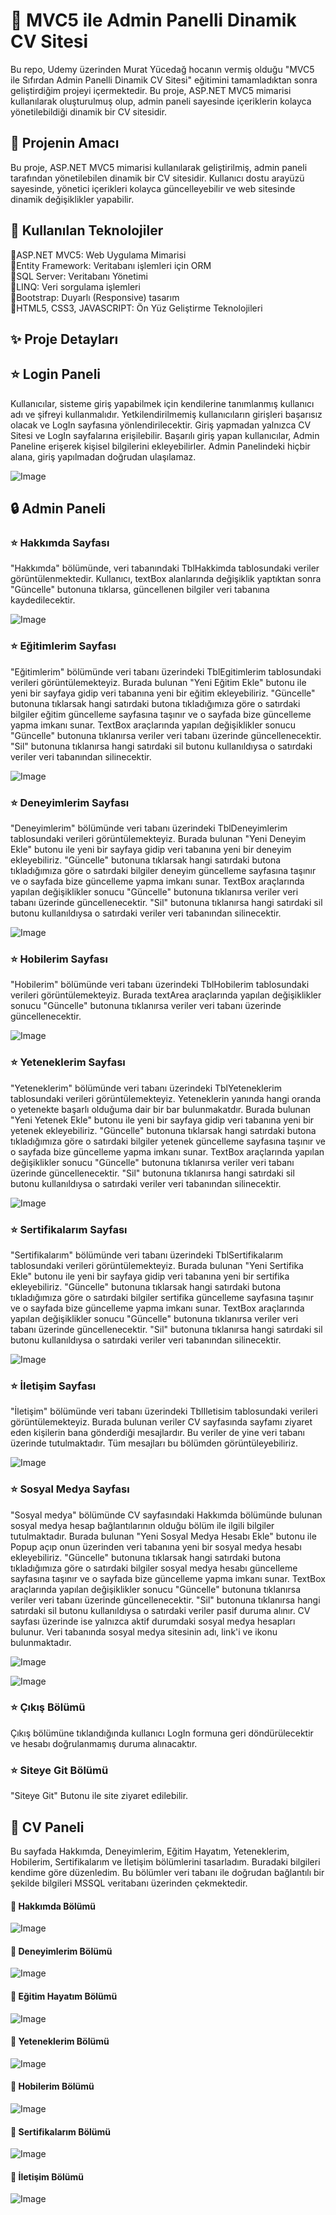 # 🎀 MVC5 ile Admin Panelli Dinamik CV Sitesi
Bu repo, Udemy üzerinden Murat Yücedağ hocanın vermiş olduğu "MVC5 ile Sıfırdan Admin Panelli Dinamik CV Sitesi" eğitimini tamamladıktan sonra geliştirdiğim projeyi içermektedir. Bu proje, ASP.NET MVC5 mimarisi kullanılarak oluşturulmuş olup, admin paneli sayesinde içeriklerin kolayca yönetilebildiği dinamik bir CV sitesidir.
## 💎 Projenin Amacı
Bu proje, ASP.NET MVC5 mimarisi kullanılarak geliştirilmiş, admin paneli tarafından yönetilebilen dinamik bir CV sitesidir. Kullanıcı dostu arayüzü sayesinde, yönetici içerikleri kolayca güncelleyebilir ve web sitesinde dinamik değişiklikler yapabilir.
## 🚀 Kullanılan Teknolojiler
🔹ASP.NET MVC5: Web Uygulama Mimarisi </br>
🔹Entity Framework: Veritabanı işlemleri için ORM </br>
🔹SQL Server: Veritabanı Yönetimi </br>
🔹LINQ: Veri sorgulama işlemleri </br>
🔹Bootstrap: Duyarlı (Responsive) tasarım </br>
🔹HTML5, CSS3, JAVASCRIPT: Ön Yüz Geliştirme Teknolojileri </br>
## ✨ Proje Detayları
## ⭐️ Login Paneli
Kullanıcılar, sisteme giriş yapabilmek için kendilerine tanımlanmış kullanıcı adı ve şifreyi kullanmalıdır. Yetkilendirilmemiş kullanıcıların girişleri başarısız olacak ve LogIn sayfasına yönlendirilecektir. Giriş yapmadan yalnızca CV Sitesi ve LogIn sayfalarına erişilebilir. Başarılı giriş yapan kullanıcılar, Admin Paneline erişerek kişisel bilgilerini ekleyebilirler. Admin Panelindeki hiçbir alana, giriş yapılmadan doğrudan ulaşılamaz.

![Image](https://github.com/user-attachments/assets/78caac02-abf5-49ae-915c-fa46d645e6be)

## 🔒 Admin Paneli
### ⭐️ Hakkımda Sayfası
"Hakkımda" bölümünde, veri tabanındaki TblHakkimda tablosundaki veriler görüntülenmektedir. Kullanıcı, textBox alanlarında değişiklik yaptıktan sonra "Güncelle" butonuna tıklarsa, güncellenen bilgiler veri tabanına kaydedilecektir.

![Image](https://github.com/user-attachments/assets/168aafa7-ae99-40f0-84e4-1c297e28e48d)

### ⭐️ Eğitimlerim Sayfası
"Eğitimlerim" bölümünde veri tabanı üzerindeki TblEgitimlerim tablosundaki verileri görüntülemekteyiz. Burada bulunan "Yeni Eğitim Ekle" butonu ile yeni bir sayfaya gidip veri tabanına yeni bir eğitim ekleyebiliriz. "Güncelle" butonuna tıklarsak hangi satırdaki butona tıkladığımıza göre o satırdaki bilgiler eğitim güncelleme sayfasına taşınır ve o sayfada bize güncelleme yapma imkanı sunar. TextBox araçlarında yapılan değişiklikler sonucu "Güncelle" butonuna tıklanırsa veriler veri tabanı üzerinde güncellenecektir. "Sil" butonuna tıklanırsa hangi satırdaki sil butonu kullanıldıysa o satırdaki veriler veri tabanından silinecektir.

![Image](https://github.com/user-attachments/assets/49321db1-b439-43a0-96bb-d5091723fa87)

### ⭐️ Deneyimlerim Sayfası
"Deneyimlerim" bölümünde veri tabanı üzerindeki TblDeneyimlerim tablosundaki verileri görüntülemekteyiz. Burada bulunan "Yeni Deneyim Ekle" butonu ile yeni bir sayfaya gidip veri tabanına yeni bir deneyim ekleyebiliriz. "Güncelle" butonuna tıklarsak hangi satırdaki butona tıkladığımıza göre o satırdaki bilgiler deneyim güncelleme sayfasına taşınır ve o sayfada bize güncelleme yapma imkanı sunar. TextBox araçlarında yapılan değişiklikler sonucu "Güncelle" butonuna tıklanırsa veriler veri tabanı üzerinde güncellenecektir. "Sil" butonuna tıklanırsa hangi satırdaki sil butonu kullanıldıysa o satırdaki veriler veri tabanından silinecektir.

![Image](https://github.com/user-attachments/assets/b7342a2f-029c-4749-98ea-b0666f0deb7e)

### ⭐️ Hobilerim Sayfası
"Hobilerim" bölümünde veri tabanı üzerindeki TblHobilerim tablosundaki verileri görüntülemekteyiz. Burada textArea araçlarında yapılan değişiklikler sonucu "Güncelle" butonuna tıklanırsa veriler veri tabanı üzerinde güncellenecektir.

![Image](https://github.com/user-attachments/assets/cc018511-2cdc-47a9-956f-46f5d07cb08d)

### ⭐️ Yeteneklerim Sayfası
"Yeteneklerim" bölümünde veri tabanı üzerindeki TblYeteneklerim tablosundaki verileri görüntülemekteyiz. Yeteneklerin yanında hangi oranda o yetenekte başarlı olduğuma dair bir bar bulunmakatdır. Burada bulunan "Yeni Yetenek Ekle" butonu ile yeni bir sayfaya gidip veri tabanına yeni bir yetenek ekleyebiliriz. "Güncelle" butonuna tıklarsak hangi satırdaki butona tıkladığımıza göre o satırdaki bilgiler yetenek güncelleme sayfasına taşınır ve o sayfada bize güncelleme yapma imkanı sunar. TextBox araçlarında yapılan değişiklikler sonucu "Güncelle" butonuna tıklanırsa veriler veri tabanı üzerinde güncellenecektir. "Sil" butonuna tıklanırsa hangi satırdaki sil butonu kullanıldıysa o satırdaki veriler veri tabanından silinecektir.

![Image](https://github.com/user-attachments/assets/e2ace0ed-171f-4c7d-b1cb-902e87440252)

### ⭐️ Sertifikalarım Sayfası
"Sertifikalarım" bölümünde veri tabanı üzerindeki TblSertifikalarım tablosundaki verileri görüntülemekteyiz. Burada bulunan "Yeni Sertifika Ekle" butonu ile yeni bir sayfaya gidip veri tabanına yeni bir sertifika ekleyebiliriz. "Güncelle" butonuna tıklarsak hangi satırdaki butona tıkladığımıza göre o satırdaki bilgiler sertifika güncelleme sayfasına taşınır ve o sayfada bize güncelleme yapma imkanı sunar. TextBox araçlarında yapılan değişiklikler sonucu "Güncelle" butonuna tıklanırsa veriler veri tabanı üzerinde güncellenecektir. "Sil" butonuna tıklanırsa hangi satırdaki sil butonu kullanıldıysa o satırdaki veriler veri tabanından silinecektir.

![Image](https://github.com/user-attachments/assets/4baae756-386f-4e6c-98db-da3c32c03ea1)

### ⭐️ İletişim Sayfası
"İletişim" bölümünde veri tabanı üzerindeki TblIletisim tablosundaki verileri görüntülemekteyiz. Burada bulunan veriler CV sayfasında sayfamı ziyaret eden kişilerin bana gönderdiği mesajlardır. Bu veriler de yine veri tabanı üzerinde tutulmaktadır. Tüm mesajları bu bölümden görüntüleyebiliriz.

![Image](https://github.com/user-attachments/assets/35ae3d07-0c0a-47b1-83c8-224b4e5c7bf9)

### ⭐️ Sosyal Medya Sayfası
"Sosyal medya" bölümünde CV sayfasındaki Hakkımda bölümünde bulunan sosyal medya hesap bağlantılarının olduğu bölüm ile ilgili bilgiler tutulmaktadır. Burada bulunan "Yeni Sosyal Medya Hesabı Ekle" butonu ile Popup açıp onun üzerinden veri tabanına yeni bir sosyal medya hesabı ekleyebiliriz. "Güncelle" butonuna tıklarsak hangi satırdaki butona tıkladığımıza göre o satırdaki bilgiler sosyal medya hesabı güncelleme sayfasına taşınır ve o sayfada bize güncelleme yapma imkanı sunar. TextBox araçlarında yapılan değişiklikler sonucu "Güncelle" butonuna tıklanırsa veriler veri tabanı üzerinde güncellenecektir. "Sil" butonuna tıklanırsa hangi satırdaki sil butonu kullanıldıysa o satırdaki veriler pasif duruma alınır. CV sayfası üzerinde ise yalnızca aktif durumdaki sosyal medya hesapları bulunur. Veri tabanında sosyal medya sitesinin adı, link'i ve ikonu bulunmaktadır.

![Image](https://github.com/user-attachments/assets/e0afb47f-9b96-47a4-b659-e10924239d70)

![Image](https://github.com/user-attachments/assets/969dbfd5-b88e-46b1-b15e-a30795f022ed)

### ⭐️ Çıkış Bölümü
Çıkış bölümüne tıklandığında kullanıcı LogIn formuna geri döndürülecektir ve hesabı doğrulanmamış duruma alınacaktır.
### ⭐️ Siteye Git Bölümü
"Siteye Git" Butonu ile site ziyaret edilebilir.

## 💫 CV Paneli
Bu sayfada Hakkımda, Deneyimlerim, Eğitim Hayatım, Yeteneklerim, Hobilerim, Sertifikalarım ve İletişim bölümlerini tasarladım. Buradaki bilgileri kendime göre düzenledim. Bu bölümler veri tabanı ile doğrudan bağlantılı bir şekilde bilgileri MSSQL veritabanı üzerinden çekmektedir.

#### 🔸 Hakkımda Bölümü
![Image](https://github.com/user-attachments/assets/c1333aad-e8cd-473f-9d31-4cf5a3fe414b)

#### 🔸 Deneyimlerim Bölümü

![Image](https://github.com/user-attachments/assets/4d3e04d6-fb9b-4a4b-b162-f5a0d9d7dda5)

#### 🔸 Eğitim Hayatım Bölümü

![Image](https://github.com/user-attachments/assets/adf8ad9b-7108-4b67-8eb6-2c114ac40bb4)

#### 🔸 Yeteneklerim Bölümü

![Image](https://github.com/user-attachments/assets/4645f9ee-7d0f-4f08-b928-6b315453c690)

#### 🔸 Hobilerim Bölümü

![Image](https://github.com/user-attachments/assets/665b8bf5-7ffc-41fe-a9a7-c4ca70a41702)

#### 🔸 Sertifikalarım Bölümü

![Image](https://github.com/user-attachments/assets/6a983e8e-bee2-4826-bb3e-f60c7fb1a29d)

#### 🔸 İletişim Bölümü

![Image](https://github.com/user-attachments/assets/3d651bd9-c439-4d96-a419-fbe1928aaab4)
